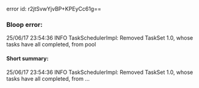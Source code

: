 error id: r2jtSvwYjvBP+KPEyCc61g==
### Bloop error:

25/06/17 23:54:36 INFO TaskSchedulerImpl: Removed TaskSet 1.0, whose tasks have all completed, from pool
#### Short summary: 

25/06/17 23:54:36 INFO TaskSchedulerImpl: Removed TaskSet 1.0, whose tasks have all completed, from ...